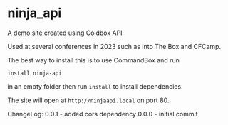 # ninja_api
A demo site created using Coldbox API

Used at several conferences in 2023 such as Into The Box and CFCamp. 

The best way to install this is to use CommandBox and run

`install ninja-api`

in an empty folder then run `install` to install dependencies.

The site will open at `http://ninjaapi.local` on port 80.



ChangeLog:
0.0.1 - added cors dependency
0.0.0 - initial commit
